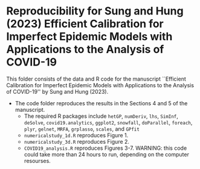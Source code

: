 # Reproducibility for Sung and Hung (2023) Efficient Calibration for Imperfect Epidemic Models with Applications to the Analysis of COVID-19
This folder consists of the data and R code for the manuscript ``Efficient Calibration for Imperfect Epidemic Models with Applications to the Analysis of COVID-19'' by Sung and Hung (2023). 

* The code folder reproduces the results in the Sections 4 and 5 of the manuscript. 
  * The required R packages include `hetGP`, `numDeriv`, `lhs`, `SimInf`, `deSolve`, `covid19.analytics`, `ggplot2`, `snowfall`, `doParallel`, `foreach`, `plyr`, `gelnet`, `MRFA`, `grplasso`, `scales`, and `GPfit`
  * `numericalstudy_1d.R` reproduces Figure 1.
  * `numericalstudy_3d.R` reproduces Figure 2.
  * `COVID19_analysis.R` reproduces Figures 3-7. WARNING: this code could take more than 24 hours to run, depending on the computer resourses.

